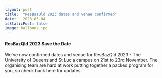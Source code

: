 ```yaml
---
layout: post
title:  "ResBazQld 2023 dates and venue confirmed"
date:   2023-05-04
isStaticPost: false
image: balloons.jpg
---
```


#### ResBazQld 2023 Save the Date

We've now confirmed dates and venue for ResBazQld 2023 - The University of Queensland St Lucia campus on 21st to 23rd November. The organising team are hard at work putting together a packed program for you, so check back here for updates.
